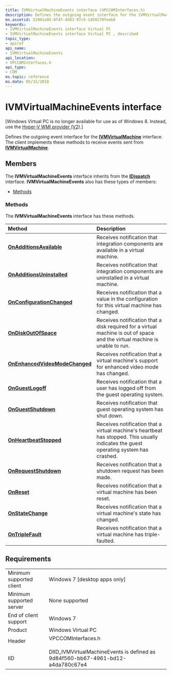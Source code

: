 ```yaml
---
title: IVMVirtualMachineEvents interface (VPCCOMInterfaces.h)
description: Defines the outgoing event interface for the IVMVirtualMachine interface.
ms.assetid: 52901a95-0f4f-4503-97c5-1459179feeb8
keywords:
- IVMVirtualMachineEvents interface Virtual PC
- IVMVirtualMachineEvents interface Virtual PC , described
topic_type:
- apiref
api_name:
- IVMVirtualMachineEvents
api_location:
- VPCCOMInterfaces.h
api_type:
- COM
ms.topic: reference
ms.date: 05/31/2018
---
```


# IVMVirtualMachineEvents interface

\[Windows Virtual PC is no longer available for use as of Windows 8. Instead, use the [Hyper-V WMI provider (V2)](https://docs.microsoft.com/windows/desktop/HyperV_v2/windows-virtualization-portal).\]

Defines the outgoing event interface for the [**IVMVirtualMachine**](ivmvirtualmachine.md) interface. The client implements these methods to receive events sent from [**IVMVirtualMachine**](ivmvirtualmachine.md).

## Members

The **IVMVirtualMachineEvents** interface inherits from the [**IDispatch**](https://msdn.microsoft.com/en-us/library/ms221608(v=VS.71).aspx) interface. **IVMVirtualMachineEvents** also has these types of members:

-   [Methods](#methods)

### Methods

The **IVMVirtualMachineEvents** interface has these methods.



| Method                                                                                   | Description                                                                                                                                     |
|:-----------------------------------------------------------------------------------------|:------------------------------------------------------------------------------------------------------------------------------------------------|
| [**OnAdditionsAvailable**](ivmvirtualmachineevents-onadditionsavailable.md)             | Receives notification that integration components are available in a virtual machine.<br/>                                                |
| [**OnAdditionsUninstalled**](ivmvirtualmachineevents-onadditionsuninstalled.md)         | Receives notification that integration components are uninstalled in a virtual machine.<br/>                                              |
| [**OnConfigurationChanged**](ivmvirtualmachineevents-onconfigurationchanged.md)         | Receives notification that a value in the configuration for this virtual machine has changed.<br/>                                        |
| [**OnDiskOutOfSpace**](ivmvirtualmachineevents-ondiskoutofspace.md)                     | Receives notification that a disk required for a virtual machine is out of space and the virtual machine is unable to run.<br/>           |
| [**OnEnhancedVideoModeChanged**](ivmvirtualmachineevents-onenhancedvideomodechanged.md) | Receives notification that a virtual machine's support for enhanced video mode has changed.<br/>                                          |
| [**OnGuestLogoff**](ivmvirtualmachineevents-onguestlogoff.md)                           | Receives notification that a user has logged off from the guest operating system.<br/>                                                    |
| [**OnGuestShutdown**](ivmvirtualmachineevents-onguestshutdown.md)                       | Receives notification that guest operating system has shut down.<br/>                                                                     |
| [**OnHeartbeatStopped**](ivmvirtualmachineevents-onheartbeatstopped.md)                 | Receives notification that a virtual machine's heartbeat has stopped. This usually indicates the guest operating system has crashed.<br/> |
| [**OnRequestShutdown**](ivmvirtualmachineevents-onrequestshutdown.md)                   | Receives notification that a shutdown request has been made.<br/>                                                                         |
| [**OnReset**](ivmvirtualmachineevents-onreset.md)                                       | Receives notification that a virtual machine has been reset.<br/>                                                                         |
| [**OnStateChange**](ivmvirtualmachineevents-onstatechange.md)                           | Receives notification that a virtual machine's state has changed.<br/>                                                                    |
| [**OnTripleFault**](ivmvirtualmachineevents-ontriplefault.md)                           | Receives notification that a virtual machine has triple-faulted.<br/>                                                                     |



 

## Requirements



|                                     |                                                                                               |
|-------------------------------------|-----------------------------------------------------------------------------------------------|
| Minimum supported client<br/> | Windows 7 \[desktop apps only\]<br/>                                                    |
| Minimum supported server<br/> | None supported<br/>                                                                     |
| End of client support<br/>    | Windows 7<br/>                                                                          |
| Product<br/>                  | Windows Virtual PC<br/>                                                                 |
| Header<br/>                   | <dl> <dt>VPCCOMInterfaces.h</dt> </dl> |
| IID<br/>                      | DIID\_IVMVirtualMachineEvents is defined as 9d84f560-bb67-4961-bd12-a4da780c67e4<br/>   |



 

 






